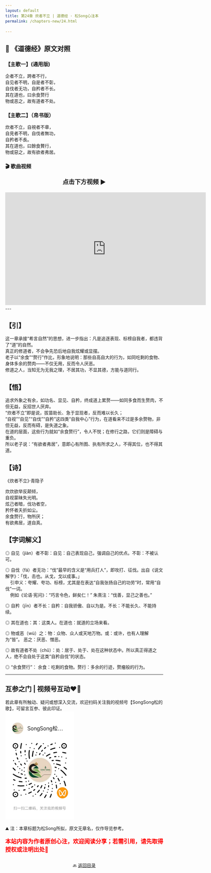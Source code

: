 ```yaml
---
layout: default
title: 第24章 炊者不立 | 道德经 · 松Song心注本
permalink: /chapters-new/24.html

---
```


## 📜 《道德经》原文对照
### 【主歌一】(通用版)
企者不立，跨者不行，<br>
自见者不明，自是者不彰，<br>
自伐者无功，自矜者不长。<br>
其在道也，曰余食赘行<br>
物或恶之，故有道者不处。<br>

### 【主歌二】（帛书版）
炊者不立，自視者不章，<br>
自見者不明，自伐者無功，<br>
自矜者不長。<br>
其在道也，曰餘食贅行，<br>
物或惡之，故有欲者弗居。<br>

### 🎬 歌曲视频
<p style="text-align:center; font-size:1.2rem; font-weight:bold;">
  点击下方视频 ▶️
</p>

<iframe
  src="https://streamable.com/e/vd4ybr"
  width="640"
  height="360"
  frameborder="0"
  allowfullscreen
  loading="lazy">
</iframe>
---

## 【引】
这一章承接“希言自然”的思想，进一步指出：凡是追逐表现、标榜自我者，都违背了“道”的自然。<br>
真正的修道者，不会争先恐后地自我炫耀或显摆。<br>
老子以“余食”“赘行”作比，形象地说明：那些自高自大的行为，如同吃剩的食物、身体多余的赘肉——不仅无用，反而令人厌恶。<br>
修道之人，当知无为无我之理，不居其功，不显其德，方能与道同行。<br>

## 【悟】
追求外象之有余，如功名、显见、自矜，终成道上累赘——如同多食而生赘肉，不但无益，反招世人厌弃。<br>
“炊者不立”即是说，拔苗助长、急于显现者，反而难以长久；<br>
“自视”“自见”“自伐”“自矜”这四类“自我中心”行为，在道看来不过是多余赘物，非但无益，反而有碍，是失道之象。<br>
在道的层面，这些行为就如“余食赘行”，令人不悦；在修行之路，它们则是障碍与重负。<br>
所以老子说：“有欲者弗居”，意即心有所图、执有所求之人，不得其位，也不得其道。<br>

## 【诗】
《炊者不立》·青隐子 

炊炊欲举反颠倾，<br>
自视蒙昧失光明。<br>
炫己者暗，伐功者空，<br>
矜怀者夭折如尘。<br>
余食赘行，物所厌；<br>
有欲弗居，道自真。<br>

## 【字词解义】

◎ 自见（jiàn）者不彰：自见：自己表现自己，强调自己的优点。不彰：不被认可。<br>

◎ 自伐（fá）者无功：“伐”最早的含义是“用兵打人”，即攻打、征伐。出自《说文解字》：「伐，击也。从戈，戈以成事。」<br>
&nbsp;&nbsp;&nbsp;&nbsp;引申义：夸耀、夸功、标榜，尤其是在表达“自我张扬自己的功劳”时，常用“自伐”一词。<br>
&nbsp;&nbsp;&nbsp;&nbsp;例如《论语·宪问》：“巧言令色，鲜矣仁！” 朱熹注：“伐善，显己之善也。”<br>

◎ 自矜（jīn）者不长：自矜：自我骄傲、自以为是。不长：不能长久、不能持续。<br>

◎ 其在道也：其：这类人。在道也：就道的立场来看。<br>

◎ 物或恶（wù）之：物：众物、众人或天地万物。或：或许，也有人理解为“皆”。 恶之：厌恶、憎恶。<br>

◎ 故有道者不处（chǔ）：处：居于、处于、处在这种状态中。所以真正得道之人，绝不会自处于这类“自矜自伐”的状态。<br>

◎ “余食赘行”： 余食：吃剩的食物。赘行：多余的行迹，赘瘤般的行为。<br>

---
##  互参之门 | 视频号互动❤️🤝

若此章有所触动、疑问或想深入交流，欢迎扫码关注我的视频号【SongSong松的歌】，可留言互参、彼此印证。<br>
<img src="../img/qrcode_songsong.jpg" alt="扫码进入视频号" width="220">

⛰️ 注：本章标题为松Song所拟，原文无章名，仅作导览参考。<br>
<p style="color:red; font-size:18px; font-weight:bold;">
本站内容为作者原创心注，欢迎阅读分享；若需引用，请先取得授权或注明出处🙏
</p>

<p style="text-align:center; margin-top:2em;">
  🔙 <a href="{{ '/' | relative_url }}#catalog">返回目录</a>
</p>

